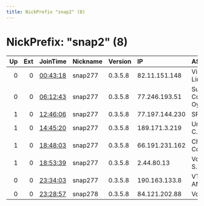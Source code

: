 ```yaml
---
title: NickPrefix "snap2" (8)
---
```


# NickPrefix: "snap2" (8)

|   Up |   Ext | JoinTime                                                                                            | Nickname   | Version   | IP             | AS                      | CC   |   ORp |   Dirp | OS    | Contact   |   eFamMembers |
|-----:|------:|:----------------------------------------------------------------------------------------------------|:-----------|:----------|:---------------|:------------------------|:-----|------:|-------:|:------|:----------|--------------:|
|    0 |     0 | [00:43:18](https://metrics.torproject.org/rs.html#details/84BA1B59022E1CB98F9B561151C71878DD3012A6) | snap277    | 0.3.5.8   | 82.11.151.148  | Virgin Media Limited    | gb   | 41895 |      0 | Linux | None      |             1 |
|    0 |     0 | [06:12:43](https://metrics.torproject.org/rs.html#details/1FF68D6DA6671785D01E303DE523666D9E3B3CB7) | snap277    | 0.3.5.8   | 77.246.193.51  | Suomi Communications Oy | fi   | 43963 |      0 | Linux | None      |             1 |
|    1 |     0 | [12:46:06](https://metrics.torproject.org/rs.html#details/7BC134EE292CAC3464FE3E2FBB74B1F2C2A7837A) | snap277    | 0.3.5.8   | 77.197.144.230 | SFR SA                  | fr   | 34709 |      0 | Linux | None      |             1 |
|    1 |     0 | [14:45:20](https://metrics.torproject.org/rs.html#details/64E52C94E67B2A94A86DEDAAA5E69740A9636CC8) | snap277    | 0.3.5.8   | 189.171.3.219  | Uninet S.A. de C.V.     | mx   | 37873 |      0 | Linux | None      |             1 |
|    1 |     0 | [18:48:03](https://metrics.torproject.org/rs.html#details/A37B0F2990C1A7D5C30C19FBBDEB131D59929466) | snap277    | 0.3.5.8   | 66.191.231.162 | Charter Communications  | us   | 35932 |      0 | Linux | None      |             1 |
|    1 |     0 | [18:53:39](https://metrics.torproject.org/rs.html#details/EACDCF2A33EC309DB2A648029611C002965EA699) | snap277    | 0.3.5.8   | 2.44.80.13     | Vodafone Italia S.p.A.  | it   | 45555 |      0 | Linux | None      |             1 |
|    0 |     0 | [23:34:03](https://metrics.torproject.org/rs.html#details/3D2CF5737996DF9CDF4EB5A31914C7ADA3DD181C) | snap277    | 0.3.5.8   | 190.163.133.8  | VTR BANDA ANCHA S.A.    | cl   | 40317 |      0 | Linux | None      |             1 |
|    0 |     0 | [23:28:57](https://metrics.torproject.org/rs.html#details/B9E7951D7BB5562B6376AA14EC5216248B54F7CA) | snap278    | 0.3.5.8   | 84.121.202.88  | Vodafone Spain          | es   | 45355 |      0 | Linux | None      |             1 |
